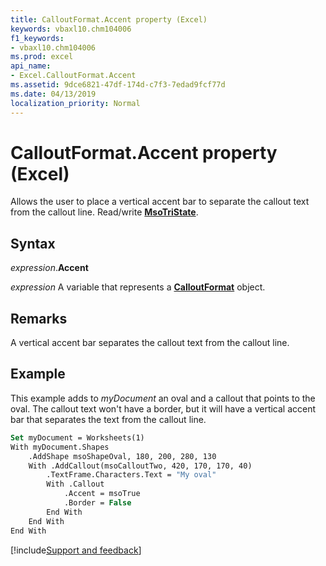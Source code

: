 ```yaml
---
title: CalloutFormat.Accent property (Excel)
keywords: vbaxl10.chm104006
f1_keywords:
- vbaxl10.chm104006
ms.prod: excel
api_name:
- Excel.CalloutFormat.Accent
ms.assetid: 9dce6821-47df-174d-c7f3-7edad9fcf77d
ms.date: 04/13/2019
localization_priority: Normal
---
```



# CalloutFormat.Accent property (Excel)

Allows the user to place a vertical accent bar to separate the callout text from the callout line. Read/write **[MsoTriState](Office.MsoTriState.md)**.


## Syntax

_expression_.**Accent**

_expression_ A variable that represents a **[CalloutFormat](Excel.CalloutFormat.md)** object.


## Remarks

A vertical accent bar separates the callout text from the callout line.

## Example

This example adds to _myDocument_ an oval and a callout that points to the oval. The callout text won't have a border, but it will have a vertical accent bar that separates the text from the callout line.

```vb
Set myDocument = Worksheets(1) 
With myDocument.Shapes 
    .AddShape msoShapeOval, 180, 200, 280, 130 
    With .AddCallout(msoCalloutTwo, 420, 170, 170, 40) 
        .TextFrame.Characters.Text = "My oval" 
        With .Callout 
            .Accent = msoTrue 
            .Border = False 
        End With 
    End With 
End With
```




[!include[Support and feedback](~/includes/feedback-boilerplate.md)]